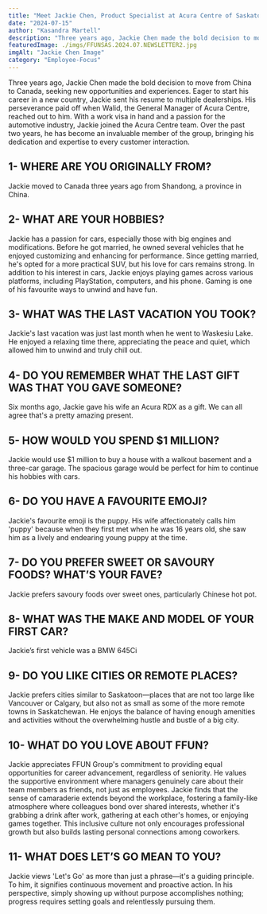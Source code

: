 ```yaml
---
title: "Meet Jackie Chen, Product Specialist at Acura Centre of Saskatoon"
date: "2024-07-15"
author: "Kasandra Martell"
description: "Three years ago, Jackie Chen made the bold decision to move from China to Canada, seeking new opportunities and experiences. Eager to start his career in a new country, Jackie sent his resume to multiple dealerships. His perseverance paid off when Walid, the General Manager of Acura Centre, reached out to him. With a work visa in hand and a passion for the automotive industry, Jackie joined the Acura Centre team. Over the past two years, he has become an invaluable member of the group, bringing his dedication and expertise to every customer interaction."
featuredImage: ./imgs/FFUNSAS.2024.07.NEWSLETTER2.jpg
imgAlt: "Jackie Chen Image"
category: "Employee-Focus"
---
```


Three years ago, Jackie Chen made the bold decision to move from China to Canada, seeking new opportunities and experiences. Eager to start his career in a new country, Jackie sent his resume to multiple dealerships. His perseverance paid off when Walid, the General Manager of Acura Centre, reached out to him. With a work visa in hand and a passion for the automotive industry, Jackie joined the Acura Centre team. Over the past two years, he has become an invaluable member of the group, bringing his dedication and expertise to every customer interaction.

## 1- WHERE ARE YOU ORIGINALLY FROM?
Jackie moved to Canada three years ago from Shandong, a province in China. 

## 2- WHAT ARE YOUR HOBBIES?
Jackie has a passion for cars, especially those with big engines and modifications. Before he got married, he owned several vehicles that he enjoyed customizing and enhancing for performance. Since getting married, he's opted for a more practical SUV, but his love for cars remains strong.
In addition to his interest in cars, Jackie enjoys playing games across various platforms, including PlayStation, computers, and his phone. Gaming is one of his favourite ways to unwind and have fun.

## 3- WHAT WAS THE LAST VACATION YOU TOOK?
Jackie's last vacation was just last month when he went to Waskesiu Lake. He enjoyed a relaxing time there, appreciating the peace and quiet, which allowed him to unwind and truly chill out.

## 4- DO YOU REMEMBER WHAT THE LAST GIFT WAS THAT YOU GAVE SOMEONE?
Six months ago, Jackie gave his wife an Acura RDX as a gift. We can all agree that's a pretty amazing present. 

## 5- HOW WOULD YOU SPEND $1 MILLION?
Jackie would use $1 million to buy a house with a walkout basement and a three-car garage. The spacious garage would be perfect for him to continue his hobbies with cars.

## 6- DO YOU HAVE A FAVOURITE EMOJI?
Jackie's favourite emoji is the puppy. His wife affectionately calls him 'puppy' because when they first met when he was 16 years old, she saw him as a lively and endearing young puppy at the time.

## 7- DO YOU PREFER SWEET OR SAVOURY FOODS? WHAT’S YOUR FAVE?
Jackie prefers savoury foods over sweet ones, particularly Chinese hot pot.

## 8- WHAT WAS THE MAKE AND MODEL OF YOUR FIRST CAR?
Jackie’s first vehicle was a BMW 645Ci

## 9- DO YOU LIKE CITIES OR REMOTE PLACES?
Jackie prefers cities similar to Saskatoon—places that are not too large like Vancouver or Calgary, but also not as small as some of the more remote towns in Saskatchewan. He enjoys the balance of having enough amenities and activities without the overwhelming hustle and bustle of a big city.

## 10- WHAT DO YOU LOVE ABOUT FFUN?
Jackie appreciates FFUN Group's commitment to providing equal opportunities for career advancement, regardless of seniority. He values the supportive environment where managers genuinely care about their team members as friends, not just as employees. Jackie finds that the sense of camaraderie extends beyond the workplace, fostering a family-like atmosphere where colleagues bond over shared interests, whether it's grabbing a drink after work, gathering at each other's homes, or enjoying games together. This inclusive culture not only encourages professional growth but also builds lasting personal connections among coworkers.

## 11- WHAT DOES LET’S GO MEAN TO YOU?
Jackie views 'Let's Go' as more than just a phrase—it's a guiding principle. To him, it signifies continuous movement and proactive action. In his perspective, simply showing up without purpose accomplishes nothing; progress requires setting goals and relentlessly pursuing them.
